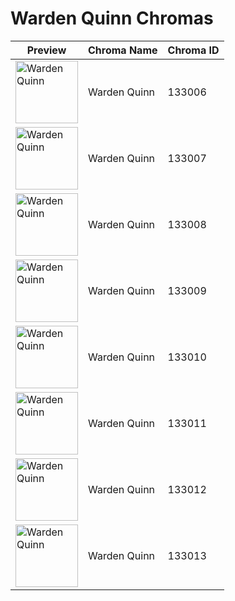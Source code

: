 # Warden Quinn Chromas

| Preview | Chroma Name | Chroma ID |
|---|---|---|
| <img src='https://raw.communitydragon.org/latest/plugins/rcp-be-lol-game-data/global/default/v1/champion-chroma-images/133/133006.png' alt='Warden Quinn' width='100'> | Warden Quinn | 133006 |
| <img src='https://raw.communitydragon.org/latest/plugins/rcp-be-lol-game-data/global/default/v1/champion-chroma-images/133/133007.png' alt='Warden Quinn' width='100'> | Warden Quinn | 133007 |
| <img src='https://raw.communitydragon.org/latest/plugins/rcp-be-lol-game-data/global/default/v1/champion-chroma-images/133/133008.png' alt='Warden Quinn' width='100'> | Warden Quinn | 133008 |
| <img src='https://raw.communitydragon.org/latest/plugins/rcp-be-lol-game-data/global/default/v1/champion-chroma-images/133/133009.png' alt='Warden Quinn' width='100'> | Warden Quinn | 133009 |
| <img src='https://raw.communitydragon.org/latest/plugins/rcp-be-lol-game-data/global/default/v1/champion-chroma-images/133/133010.png' alt='Warden Quinn' width='100'> | Warden Quinn | 133010 |
| <img src='https://raw.communitydragon.org/latest/plugins/rcp-be-lol-game-data/global/default/v1/champion-chroma-images/133/133011.png' alt='Warden Quinn' width='100'> | Warden Quinn | 133011 |
| <img src='https://raw.communitydragon.org/latest/plugins/rcp-be-lol-game-data/global/default/v1/champion-chroma-images/133/133012.png' alt='Warden Quinn' width='100'> | Warden Quinn | 133012 |
| <img src='https://raw.communitydragon.org/latest/plugins/rcp-be-lol-game-data/global/default/v1/champion-chroma-images/133/133013.png' alt='Warden Quinn' width='100'> | Warden Quinn | 133013 |
